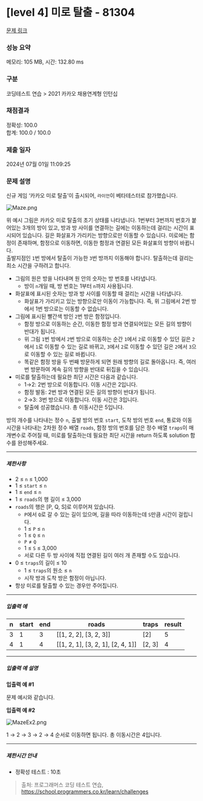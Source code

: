 # [level 4] 미로 탈출 - 81304 

[문제 링크](https://school.programmers.co.kr/learn/courses/30/lessons/81304) 

### 성능 요약

메모리: 105 MB, 시간: 132.80 ms

### 구분

코딩테스트 연습 > 2021 카카오 채용연계형 인턴십

### 채점결과

정확성: 100.0<br/>합계: 100.0 / 100.0

### 제출 일자

2024년 07월 01일 11:09:25

### 문제 설명

<p>신규 게임 ‘카카오 미로 탈출’이 출시되어, <code>라이언</code>이 베타테스터로 참가했습니다.</p>

<p><img src="https://grepp-programmers.s3.ap-northeast-2.amazonaws.com/files/production/0015adcc-d76e-40e3-8004-70dd8deff2ec/Maze.png" title="" alt="Maze.png"></p>

<p>위 예시 그림은 카카오 미로 탈출의 초기 상태를 나타냅니다. 1번부터 3번까지 번호가 붙어있는 3개의 방이 있고, 방과 방 사이를 연결하는 길에는 이동하는데 걸리는 시간이 표시되어 있습니다. 길은 화살표가 가리키는 방향으로만 이동할 수 있습니다. 미로에는 함정이 존재하며, 함정으로 이동하면, 이동한 함정과 연결된 모든 화살표의 방향이 바뀝니다.<br>
출발지점인 <code>1</code>번 방에서 탈출이 가능한 <code>3</code>번 방까지 이동해야 합니다. 탈출하는데 걸리는 최소 시간을 구하려고 합니다.</p>

<ul>
<li>그림의 원은 방을 나타내며 원 안의 숫자는 방 번호를 나타냅니다.

<ul>
<li>방이 <code>n</code>개일 때, 방 번호는 1부터 <code>n</code>까지 사용됩니다.</li>
</ul></li>
<li>화살표에 표시된 숫자는 방과 방 사이를 이동할 때 걸리는 시간을 나타냅니다.

<ul>
<li>화살표가 가리키고 있는 방향으로만 이동이 가능합니다. 즉, 위 그림에서 2번 방에서 1번 방으로는 이동할 수 없습니다.</li>
</ul></li>
<li>그림에 표시된 빨간색 방인 <code>2</code>번 방은 함정입니다.

<ul>
<li>함정 방으로 이동하는 순간, 이동한 함정 방과 연결되어있는 모든 길의 방향이 반대가 됩니다.</li>
<li>위 그림 <code>1</code>번 방에서 <code>2</code>번 방으로 이동하는 순간 <code>1</code>에서 <code>2</code>로 이동할 수 있던 길은 <code>2</code>에서 <code>1</code>로 이동할 수 있는 길로 바뀌고, <code>3</code>에서 <code>2</code>로 이동할 수 있던 길은 <code>2</code>에서 <code>3</code>으로 이동할 수 있는 길로 바뀝니다.</li>
<li>똑같은 함정 방을 두 번째 방문하게 되면 원래 방향의 길로 돌아옵니다. 즉, 여러 번 방문하여 계속 길의 방향을 반대로 뒤집을 수 있습니다.</li>
</ul></li>
<li>미로를 탈출하는데 필요한 최단 시간은 다음과 같습니다.

<ul>
<li>1→2: 2번 방으로 이동합니다. 이동 시간은 2입니다.</li>
<li>함정 발동: 2번 방과 연결된 모든 길의 방향이 반대가 됩니다.</li>
<li>2→3: 3번 방으로 이동합니다. 이동 시간은 3입니다.</li>
<li>탈출에 성공했습니다. 총 이동시간은 5입니다.</li>
</ul></li>
</ul>

<p>방의 개수를 나타내는 정수 <code>n</code>, 출발 방의 번호 <code>start</code>, 도착 방의 번호 <code>end</code>, 통로와 이동시간을 나타내는 2차원 정수 배열 <code>roads</code>, 함정 방의 번호를 담은 정수 배열 <code>traps</code>이 매개변수로 주어질 때, 미로를 탈출하는데 필요한 최단 시간을 return 하도록 solution 함수를 완성해주세요.</p>

<hr>

<h5>제한사항</h5>

<ul>
<li>2 ≤ <code>n</code> ≤ 1,000</li>
<li>1 ≤ <code>start</code> ≤ <code>n</code></li>
<li>1 ≤ <code>end</code> ≤ <code>n</code></li>
<li>1 ≤ <code>roads</code>의 행 길이 ≤ 3,000</li>
<li><code>roads</code>의 행은 [P, Q, S]로 이루어져 있습니다.

<ul>
<li><code>P</code>에서 <code>Q</code>로 갈 수 있는 길이 있으며, 길을 따라 이동하는데 <code>S</code>만큼 시간이 걸립니다.</li>
<li>1 ≤ <code>P</code> ≤ <code>n</code></li>
<li>1 ≤ <code>Q</code> ≤ <code>n</code></li>
<li><code>P</code> ≠ <code>Q</code></li>
<li>1 ≤ <code>S</code> ≤ 3,000</li>
<li>서로 다른 두 방 사이에 직접 연결된 길이 여러 개 존재할 수도 있습니다.</li>
</ul></li>
<li>0 ≤ <code>traps</code>의 길이 ≤ 10

<ul>
<li>1 ≤ <code>traps</code>의 원소 ≤ <code>n</code></li>
<li>시작 방과 도착 방은 함정이 아닙니다.</li>
</ul></li>
<li>항상 미로를 탈출할 수 있는 경우만 주어집니다.</li>
</ul>

<hr>

<h5>입출력 예</h5>
<table class="table">
        <thead><tr>
<th>n</th>
<th>start</th>
<th>end</th>
<th>roads</th>
<th>traps</th>
<th>result</th>
</tr>
</thead>
        <tbody><tr>
<td>3</td>
<td>1</td>
<td>3</td>
<td>[[1, 2, 2], [3, 2, 3]]</td>
<td>[2]</td>
<td>5</td>
</tr>
<tr>
<td>4</td>
<td>1</td>
<td>4</td>
<td>[[1, 2, 1], [3, 2, 1], [2, 4, 1]]</td>
<td>[2, 3]</td>
<td>4</td>
</tr>
</tbody>
      </table>
<hr>

<h5>입출력 예 설명</h5>

<p><strong>입출력 예 #1</strong></p>

<p>문제 예시와 같습니다.</p>

<p><strong>입출력 예 #2</strong></p>

<p><img src="https://grepp-programmers.s3.ap-northeast-2.amazonaws.com/files/production/c5ab2e6d-9872-42d1-9898-2890b69ce74e/MazeEx2.png" title="" alt="MazeEx2.png"></p>

<p>1 → 2 → 3 → 2 → 4 순서로 이동하면 됩니다. 총 이동시간은 4입니다.</p>

<hr>

<h5>제한시간 안내</h5>

<ul>
<li>정확성 테스트 : 10초</li>
</ul>


> 출처: 프로그래머스 코딩 테스트 연습, https://school.programmers.co.kr/learn/challenges